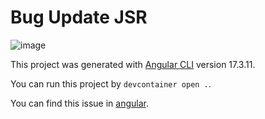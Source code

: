 # Bug Update JSR

![image](https://github.com/user-attachments/assets/cb079285-a105-4f36-915e-21bef9ff77fe)

This project was generated with [Angular CLI](https://github.com/angular/angular-cli) version 17.3.11.

You can run this project by `devcontainer open .`.

You can find this issue in [angular](https://github.com/angular/angular-cli/issues/28858).
